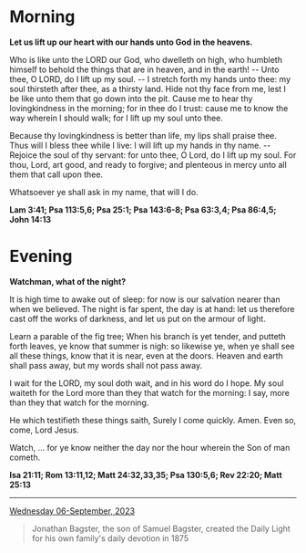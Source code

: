 # Morning

**Let us lift up our heart with our hands unto God in the heavens.**
 
Who is like unto the LORD our God, who dwelleth on high, who humbleth himself to behold the things that are in heaven, and in the earth! -- Unto thee, O LORD, do I lift up my soul. -- I stretch forth my hands unto thee: my soul thirsteth after thee, as a thirsty land. Hide not thy face from me, lest I be like unto them that go down into the pit. Cause me to hear thy lovingkindness in the morning; for in thee do I trust: cause me to know the way wherein I should walk; for I lift up my soul unto thee.
 
Because thy lovingkindness is better than life, my lips shall praise thee. Thus will I bless thee while I live: I will lift up my hands in thy name. -- Rejoice the soul of thy servant: for unto thee, O Lord, do I lift up my soul. For thou, Lord, art good, and ready to forgive; and plenteous in mercy unto all them that call upon thee.
 
Whatsoever ye shall ask in my name, that will I do.  

**Lam 3:41; Psa 113:5,6; Psa 25:1; Psa 143:6-8; Psa 63:3,4; Psa 86:4,5; John 14:13**

# Evening

**Watchman, what of the night?**
 
It is high time to awake out of sleep: for now is our salvation nearer than when we believed. The night is far spent, the day is at hand: let us therefore cast off the works of darkness, and let us put on the armour of light.
 
Learn a parable of the fig tree; When his branch is yet tender, and putteth forth leaves, ye know that summer is nigh: so likewise ye, when ye shall see all these things, know that it is near, even at the doors. Heaven and earth shall pass away, but my words shall not pass away.
 
I wait for the LORD, my soul doth wait, and in his word do I hope. My soul waiteth for the Lord more than they that watch for the morning: I say, more than they that watch for the morning.
 
He which testifieth these things saith, Surely I come quickly. Amen. Even so, come, Lord Jesus.
 
Watch, ... for ye know neither the day nor the hour wherein the Son of man cometh.  

**Isa 21:11; Rom 13:11,12; Matt 24:32,33,35; Psa 130:5,6; Rev 22:20; Matt 25:13**

---

[Wednesday 06-September, 2023](https://t.me/s/daily_light)

> Jonathan Bagster, the son of Samuel Bagster, created the Daily Light for his own family's daily devotion in 1875

